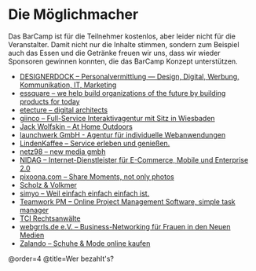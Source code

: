 # Die Möglichmacher

Das BarCamp ist für die Teilnehmer kostenlos, aber leider nicht für die Veranstalter. Damit nicht nur die Inhalte stimmen, sondern zum Beispiel auch das Essen und die Getränke freuen wir uns, dass wir wieder Sponsoren gewinnen konnten, die das BarCamp Konzept unterstützen.

 * [DESIGNERDOCK – Personalvermittlung — Design, Digital, Werbung, Kommunikation, IT, Marketing](http://www.designerdock.de/)
 * [essquare – we help build organizations of the future by building products for today](http://www.essquare.de/)
 * [etecture – digital architects](http://www.etecture.de/)
 * [giinco – Full-Service Interaktivagentur mit Sitz in Wiesbaden](http://www.giinco.de/)
 * [Jack Wolfskin – At Home Outdoors](http://www.jack-wolfskin.de/)
 * [launchwerk GmbH - Agentur für individuelle Webanwendungen](http://launchwerk.de/)
 * [LindenKaffee – Service erleben und genießen.](http://www.lindenkaffee.com/)
 * [netz98 – new media gmbh](http://www.netz98.de/)
 * [NIDAG – Internet-Dienstleister für E-Commerce, Mobile und Enterprise 2.0](http://www.nidag.de/)
 * [pixoona.com – Share Moments, not only photos](http://pixoona.com/)
 * [Scholz & Volkmer](http://www.s-v.de/)
 * [simyo – Weil einfach einfach einfach ist.](https://www.simyo.de/)
 * [Teamwork PM – Online Project Management Software, simple task manager](http://www.teamworkpm.net/)
 * [TCI Rechtsanwälte](http://www.tcilaw.de/)
 * [webgrrls.de e.V. – Business-Networking für Frauen in den Neuen Medien](http://www.webgrrls.de/)
 * [Zalando – Schuhe & Mode online kaufen](http://www.zalando.de/)
 
@order=4
@title=Wer bezahlt's?
